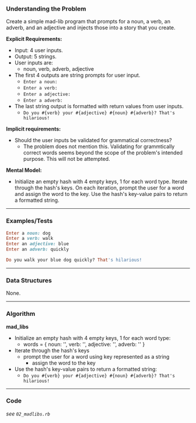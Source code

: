 ### Understanding the Problem
Create a simple mad-lib program that prompts for a noun, a verb, an adverb, and an adjective and injects those into a story that you create.

**Explicit Requirements:**

- Input: 4 user inputs.
- Output: 5 strings.
- User inputs are:
  - noun, verb, adverb, adjective
- The first 4 outputs are string prompts for user input.
  - `Enter a noun:`
  - `Enter a verb:`
  - `Enter a adjective:`
  - `Enter a adverb:`
- The last string output is formatted with return values from user inputs.
  - `Do you #{verb} your #{adjective} #{noun} #{adverb}? That's hilarious!`

**Implicit requirements:**

- Should the user inputs be validated for grammatical correctness?
    - The problem does not mention this.  Validating for grammtically correct words seems beyond the scope of the problem's intended purpose.  This will not be attempted.

**Mental Model:**

- Initialize an empty hash with 4 empty keys, 1 for each word type.  Iterate through the hash's keys.  On each iteration, prompt the user for a word and assign the word to the key.  Use the hash's key-value pairs to return a formatted string.

---
### Examples/Tests
```ruby
Enter a noun: dog
Enter a verb: walk
Enter an adjective: blue
Enter an adverb: quickly

Do you walk your blue dog quickly? That's hilarious!
```
---
### Data Structures
None.

---
### Algorithm
**mad_libs**
- Initialize an empty hash with 4 empty keys, 1 for each word type:
  - words = { noun: '', verb: '', adjective: '', adverb: '' }
- Iterate through the hash's keys
  - prompt the user for a word using key represented as a string
    - assign the word to the key
- Use the hash's key-value pairs to return a formatted string:
  - `Do you #{verb} your #{adjective} #{noun} #{adverb}? That's hilarious!`

---
### Code
*see `02_madlibs.rb`*
